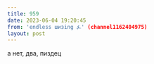 ```yaml
---
title: 959
date: 2023-06-04 19:20:45
from: 'endless шизing ⍼' (channel1162404975)
layout: post
---
```


а нет, два, пиздец
